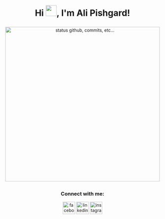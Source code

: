 # <p align="center">Hi <img src="https://raw.githubusercontent.com/marcos-inja/marcos-inja/main/gifs/hi.gif" width="35px">, I'm Ali Pishgard!</p>

<!--
**Pishgard/Pishgard** is a ✨ _special_ ✨ repository because its `README.md` (this file) appears on your GitHub profile.

Here are some ideas to get you started:

- 🔭 I’m currently working on ...
- 🌱 I’m currently learning ...
- 👯 I’m looking to collaborate on ...
- 🤔 I’m looking for help with ...
- 💬 Ask me about ...
- 📫 How to reach me: ...
- 😄 Pronouns: ...
- ⚡ Fun fact: ...
-->

<p align="center">
    <img alt="status github, commits, etc..." width="500px" src="https://github-readme-stats.vercel.app/api?username=Pishgard&count_private=true&show_icons=true&custom_title=Github&theme=algolia&bg_color=0,000000,130F40&layout=compact&border_radius=8"
    /> <br>
    
##
<h3 align="center">Connect with me:</h3>
<p align="center">
    <a href="https://www.facebook.com/Pishgard/" target="blank"><img align="center"
            src="https://cdn.iconscout.com/icon/free/png-64/facebook-2038471-1718509.png" alt="facebook" height="40"
            width="40" /></a>
    <a href="https://www.linkedin.com/in/Pishgard/" target="blank"><img align="center"
            src="https://cdn.iconscout.com/icon/free/png-64/linkedin-208-916919.png" alt="linkedin" height="40"
            width="40" /></a>
    <a href="https://www.instagram.com/Pishgard/" target="blank"><img align="center"
            src="https://cdn.iconscout.com/icon/free/png-64/instagram-216-721958.png" alt="instagram" height="40"
            width="40" /></a>
</p>

<!--     <img alt="most used languages" width="500px" src="https://github-readme-stats.vercel.app/api/top-langs/?username=Pishgard&count_private=true&theme=algolia&bg_color=0,000000,130F40&layout=compact&border_radius=8&langs_count=20&hide=hack,swift,kotlin,objective-c"/>
</p>

[![Anurag's github stats](https://github-readme-stats.vercel.app/api?username=Pishgard&show_icons=true)](https://github.com/anuraghazra/github-readme-stats) -->

  
